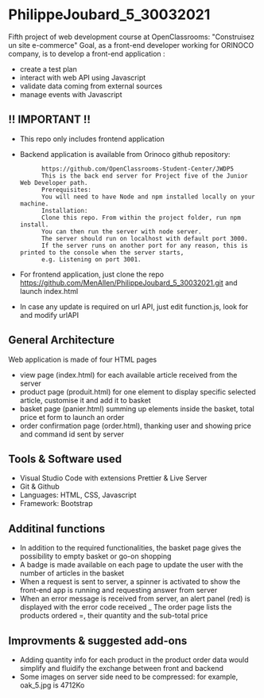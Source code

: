 # PhilippeJoubard_5_30032021
Fifth project of web development course at OpenClassrooms:  "Construisez un site e-commerce"
Goal, as a front-end developer working for ORINOCO company, is to develop a front-end application :
- create a test plan
- interact with web API using Javascript
- validate data coming from external sources
- manage events with Javascript

## !! IMPORTANT !!
- This repo only includes frontend application
- Backend application is available from Orinoco github repository: 

			https://github.com/OpenClassrooms-Student-Center/JWDP5
			This is the back end server for Project five of the Junior Web Developer path.
			Prerequisites:
			You will need to have Node and npm installed locally on your machine.
			Installation:
			Clone this repo. From within the project folder, run npm install.
			You can then run the server with node server. 
			The server should run on localhost with default port 3000.
			If the server runs on another port for any reason, this is printed to the console when the server starts,
			e.g. Listening on port 3001.
- For frontend application, just clone the repo https://github.com/MenAllen/PhilippeJoubard_5_30032021.git and launch index.html
- In case any update is required on url API, just edit function.js, look for and modify urlAPI

## General Architecture
Web application is made of four HTML pages
- view page (index.html) for each available article received from the server
- product page (produit.html) for one element to display specific selected article, customise it and add it to basket
- basket page (panier.html) summing up elements inside the basket, total price et form to launch an order
- order confirmation page (order.html), thanking user and showing price and command id sent by server

## Tools & Software used
- Visual Studio Code with extensions Prettier & Live Server
- Git & Github
- Languages: HTML, CSS, Javascript
- Framework: Bootstrap

## Additinal functions
- In addition to the required functionalities, the basket page gives the possibility to empty basket or go-on shopping
- A badge is made available on each page to update the user with the number of articles in the basket
- When a request is sent to server, a spinner is activated to show the front-end app is running and requesting answer from server
- When an error message is received from server, an alert panel (red) is displayed with the error code received
_ The order page lists the products ordered =, their quantity and the sub-total price

## Improvments & suggested add-ons
- Adding quantity info for each product in the product order data would simplify and fluidify the exchange between front and backend
- Some images on server side need to be compressed: for example, oak_5.jpg is 4712Ko
